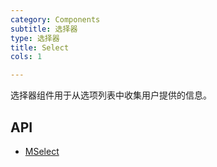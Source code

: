 ```yaml
---
category: Components
subtitle: 选择器
type: 选择器
title: Select
cols: 1

---
```


选择器组件用于从选项列表中收集用户提供的信息。

## API

- [MSelect](/docs/api/MSelect)